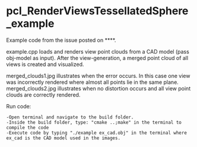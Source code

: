 # pcl_RenderViewsTessellatedSphere_example

Example code from the issue posted on ****.  

example.cpp loads and renders view point clouds from a CAD model (pass obj-model as input). After the view-generation, a merged point cloud of all views is created and visualized.

merged_clouds1.jpg illustrates when the error occurs. In this case one view was incorrectly rendered where almost all points lie in the same plane. merged_clouds2.jpg illustrates when no distortion occurs and all view point clouds are correctly rendered.

Run code:

	-Open terminal and navigate to the build folder.
	-Inside the build folder, type: "cmake ..;make" in the terminal to compile the code 
	-Execute code by typing "./example ex_cad.obj" in the terminal where ex_cad is the CAD model used in the images.  
	
	
	


